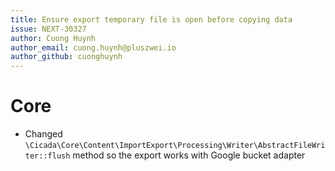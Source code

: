 ```yaml
---
title: Ensure export temporary file is open before copying data
issue: NEXT-30327
author: Cuong Huynh
author_email: cuong.huynh@pluszwei.io
author_github: cuonghuynh
---
```

# Core
* Changed `\Cicada\Core\Content\ImportExport\Processing\Writer\AbstractFileWriter::flush` method so the export works with Google bucket adapter
